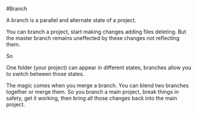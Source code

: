 #Branch

A branch is a parallel and alternate state of a project.

You can branch a project, start making changes adding files deleting. But the master branch remains uneffected by these changes not reflecting them.

So

One folder (your project) can appear in different states, branches allow you to switch between those states.

The magic comes when you merge a branch. You can blend two branches together or merge them. So you branch a main project, break things in safety, get it working, then bring all those changes back into the main project.